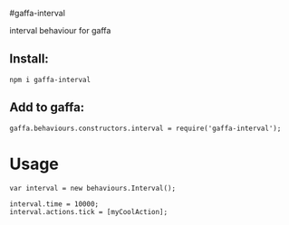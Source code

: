 #gaffa-interval

interval behaviour for gaffa

## Install:

    npm i gaffa-interval

## Add to gaffa:

    gaffa.behaviours.constructors.interval = require('gaffa-interval');

# Usage

    var interval = new behaviours.Interval();

    interval.time = 10000;
    interval.actions.tick = [myCoolAction];